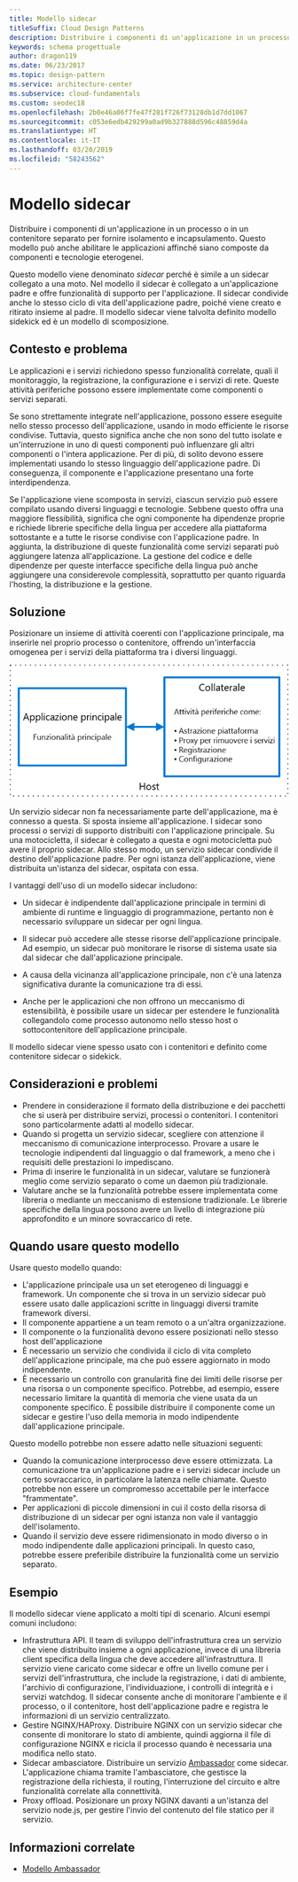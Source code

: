 ```yaml
---
title: Modello sidecar
titleSuffix: Cloud Design Patterns
description: Distribuire i componenti di un'applicazione in un processo o in un contenitore separato per fornire isolamento e incapsulamento.
keywords: schema progettuale
author: dragon119
ms.date: 06/23/2017
ms.topic: design-pattern
ms.service: architecture-center
ms.subservice: cloud-fundamentals
ms.custom: seodec18
ms.openlocfilehash: 2b0e46a06f7fe47f281f726f73128db1d7dd1067
ms.sourcegitcommit: c053e6edb429299a0ad9b327888d596c48859d4a
ms.translationtype: HT
ms.contentlocale: it-IT
ms.lasthandoff: 03/20/2019
ms.locfileid: "58243562"
---
```

# <a name="sidecar-pattern"></a>Modello sidecar

Distribuire i componenti di un'applicazione in un processo o in un contenitore separato per fornire isolamento e incapsulamento. Questo modello può anche abilitare le applicazioni affinché siano composte da componenti e tecnologie eterogenei.

Questo modello viene denominato *sidecar* perché è simile a un sidecar collegato a una moto. Nel modello il sidecar è collegato a un'applicazione padre e offre funzionalità di supporto per l'applicazione. Il sidecar condivide anche lo stesso ciclo di vita dell'applicazione padre, poiché viene creato e ritirato insieme al padre. Il modello sidecar viene talvolta definito modello sidekick ed è un modello di scomposizione.

## <a name="context-and-problem"></a>Contesto e problema

Le applicazioni e i servizi richiedono spesso funzionalità correlate, quali il monitoraggio, la registrazione, la configurazione e i servizi di rete. Queste attività periferiche possono essere implementate come componenti o servizi separati.

Se sono strettamente integrate nell'applicazione, possono essere eseguite nello stesso processo dell'applicazione, usando in modo efficiente le risorse condivise. Tuttavia, questo significa anche che non sono del tutto isolate e un'interruzione in uno di questi componenti può influenzare gli altri componenti o l'intera applicazione. Per di più, di solito devono essere implementati usando lo stesso linguaggio dell'applicazione padre. Di conseguenza, il componente e l'applicazione presentano una forte interdipendenza.

Se l'applicazione viene scomposta in servizi, ciascun servizio può essere compilato usando diversi linguaggi e tecnologie. Sebbene questo offra una maggiore flessibilità, significa che ogni componente ha dipendenze proprie e richiede librerie specifiche della lingua per accedere alla piattaforma sottostante e a tutte le risorse condivise con l'applicazione padre. In aggiunta, la distribuzione di queste funzionalità come servizi separati può aggiungere latenza all'applicazione. La gestione del codice e delle dipendenze per queste interfacce specifiche della lingua può anche aggiungere una considerevole complessità, soprattutto per quanto riguarda l'hosting, la distribuzione e la gestione.

## <a name="solution"></a>Soluzione

Posizionare un insieme di attività coerenti con l'applicazione principale, ma inserirle nel proprio processo o contenitore, offrendo un'interfaccia omogenea per i servizi della piattaforma tra i diversi linguaggi.

![Diagramma del modello Sidecar](./_images/sidecar.png)

Un servizio sidecar non fa necessariamente parte dell'applicazione, ma è connesso a questa. Si sposta insieme all'applicazione. I sidecar sono processi o servizi di supporto distribuiti con l'applicazione principale. Su una motocicletta, il sidecar è collegato a questa e ogni motocicletta può avere il proprio sidecar. Allo stesso modo, un servizio sidecar condivide il destino dell'applicazione padre. Per ogni istanza dell'applicazione, viene distribuita un'istanza del sidecar, ospitata con essa.

I vantaggi dell'uso di un modello sidecar includono:

- Un sidecar è indipendente dall'applicazione principale in termini di ambiente di runtime e linguaggio di programmazione, pertanto non è necessario sviluppare un sidecar per ogni lingua.

- Il sidecar può accedere alle stesse risorse dell'applicazione principale. Ad esempio, un sidecar può monitorare le risorse di sistema usate sia dal sidecar che dall'applicazione principale.

- A causa della vicinanza all'applicazione principale, non c'è una latenza significativa durante la comunicazione tra di essi.

- Anche per le applicazioni che non offrono un meccanismo di estensibilità, è possibile usare un sidecar per estendere le funzionalità collegandolo come processo autonomo nello stesso host o sottocontenitore dell'applicazione principale.

Il modello sidecar viene spesso usato con i contenitori e definito come contenitore sidecar o sidekick.

## <a name="issues-and-considerations"></a>Considerazioni e problemi

- Prendere in considerazione il formato della distribuzione e dei pacchetti che si userà per distribuire servizi, processi o contenitori. I contenitori sono particolarmente adatti al modello sidecar.
- Quando si progetta un servizio sidecar, scegliere con attenzione il meccanismo di comunicazione interprocesso. Provare a usare le tecnologie indipendenti dal linguaggio o dal framework, a meno che i requisiti delle prestazioni lo impediscano.
- Prima di inserire le funzionalità in un sidecar, valutare se funzionerà meglio come servizio separato o come un daemon più tradizionale.
- Valutare anche se la funzionalità potrebbe essere implementata come libreria o mediante un meccanismo di estensione tradizionale. Le librerie specifiche della lingua possono avere un livello di integrazione più approfondito e un minore sovraccarico di rete.

## <a name="when-to-use-this-pattern"></a>Quando usare questo modello

Usare questo modello quando:

- L'applicazione principale usa un set eterogeneo di linguaggi e framework. Un componente che si trova in un servizio sidecar può essere usato dalle applicazioni scritte in linguaggi diversi tramite framework diversi.
- Il componente appartiene a un team remoto o a un'altra organizzazione.
- Il componente o la funzionalità devono essere posizionati nello stesso host dell'applicazione
- È necessario un servizio che condivida il ciclo di vita completo dell'applicazione principale, ma che può essere aggiornato in modo indipendente.
- È necessario un controllo con granularità fine dei limiti delle risorse per una risorsa o un componente specifico. Potrebbe, ad esempio, essere necessario limitare la quantità di memoria che viene usata da un componente specifico. È possibile distribuire il componente come un sidecar e gestire l'uso della memoria in modo indipendente dall'applicazione principale.

Questo modello potrebbe non essere adatto nelle situazioni seguenti:

- Quando la comunicazione interprocesso deve essere ottimizzata. La comunicazione tra un'applicazione padre e i servizi sidecar include un certo sovraccarico, in particolare la latenza nelle chiamate. Questo potrebbe non essere un compromesso accettabile per le interfacce "frammentate".
- Per applicazioni di piccole dimensioni in cui il costo della risorsa di distribuzione di un sidecar per ogni istanza non vale il vantaggio dell'isolamento.
- Quando il servizio deve essere ridimensionato in modo diverso o in modo indipendente dalle applicazioni principali. In questo caso, potrebbe essere preferibile distribuire la funzionalità come un servizio separato.

## <a name="example"></a>Esempio

Il modello sidecar viene applicato a molti tipi di scenario. Alcuni esempi comuni includono:

- Infrastruttura API. Il team di sviluppo dell'infrastruttura crea un servizio che viene distribuito insieme a ogni applicazione, invece di una libreria client specifica della lingua che deve accedere all'infrastruttura. Il servizio viene caricato come sidecar e offre un livello comune per i servizi dell'infrastruttura, che include la registrazione, i dati di ambiente, l'archivio di configurazione, l'individuazione, i controlli di integrità e i servizi watchdog. Il sidecar consente anche di monitorare l'ambiente e il processo, o il contenitore, host dell'applicazione padre e registra le informazioni di un servizio centralizzato.
- Gestire NGINX/HAProxy. Distribuire NGINX con un servizio sidecar che consente di monitorare lo stato di ambiente, quindi aggiorna il file di configurazione NGINX e ricicla il processo quando è necessaria una modifica nello stato.
- Sidecar ambasciatore. Distribuire un servizio [Ambassador](./ambassador.md) come sidecar. L'applicazione chiama tramite l'ambasciatore, che gestisce la registrazione della richiesta, il routing, l'interruzione del circuito e altre funzionalità correlate alla connettività.
- Proxy offload. Posizionare un proxy NGINX davanti a un'istanza del servizio node.js, per gestire l'invio del contenuto del file statico per il servizio.

## <a name="related-guidance"></a>Informazioni correlate

- [Modello Ambassador](./ambassador.md)
